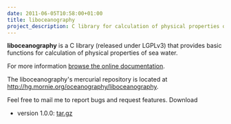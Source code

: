 ```yaml
---
date: 2011-06-05T10:58:00+01:00
title: liboceanography
project_description: C library for calculation of physical properties of sea water
---
```


**liboceanography** is a C library (released under LGPLv3) that provides basic
functions for calculation of physical properties of sea water.

For more information [browse the online documentation][docs].

The liboceanography's mercurial repository is located at
<http://hg.mornie.org/oceanography/liboceanography>.

Feel free to mail me to report bugs and request features.
Download

 * version 1.0.0: [tar.gz][tarball_v1.0.0]


[docs]: http://docs.mornie.org/liboceanography/

[tarball_v1.0.0]: http://downloads.mornie.org/liboceanography/liboceanography-1.0.0.tar.gz
